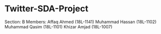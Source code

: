 # Twitter-SDA-Project

Section: B
Members: Affaq Ahmed (18L-1141)
         Muhammad Hassan (18L-1102)
         Muhammad Qasim (18L-1101)
         Khizar Amjad (18L-1007)
